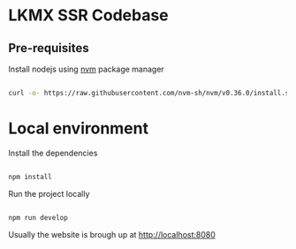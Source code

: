 # LKMX SSR Codebase

## Pre-requisites

Install nodejs using [nvm](https://github.com/nvm-sh/nvm#install--update-script) package manager

```bash

curl -o- https://raw.githubusercontent.com/nvm-sh/nvm/v0.36.0/install.sh | bash

```

# Local environment

Install the dependencies

```bash

npm install

```

Run the project locally

```bash

npm run develop

```

Usually the website is brough up at [http://localhost:8080](http://localhost:8080)